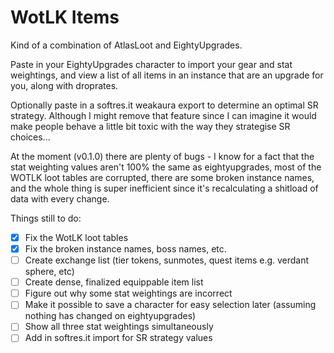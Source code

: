 # WotLK Items

Kind of a combination of AtlasLoot and EightyUpgrades.

Paste in your EightyUpgrades character to import your gear and stat weightings, and view a list of all items in an instance that are an upgrade for you, along with droprates.

Optionally paste in a softres.it weakaura export to determine an optimal SR strategy. Although I might remove that feature since I can imagine it would make people behave a little bit toxic with the way they strategise SR choices...

At the moment (v0.1.0) there are plenty of bugs - I know for a fact that the stat weighting values aren't 100% the same as eightyupgrades, most of the WOTLK loot tables are corrupted, there are some broken instance names, and the whole thing is super inefficient since it's recalculating a shitload of data with every change.

Things still to do:

-   [x] Fix the WotLK loot tables
-   [x] Fix the broken instance names, boss names, etc.
-   [ ] Create exchange list (tier tokens, sunmotes, quest items e.g. verdant sphere, etc)
-   [ ] Create dense, finalized equippable item list
-   [ ] Figure out why some stat weightings are incorrect
-   [ ] Make it possible to save a character for easy selection later (assuming nothing has changed on eightyupgrades)
-   [ ] Show all three stat weightings simultaneously
-   [ ] Add in softres.it import for SR strategy values
